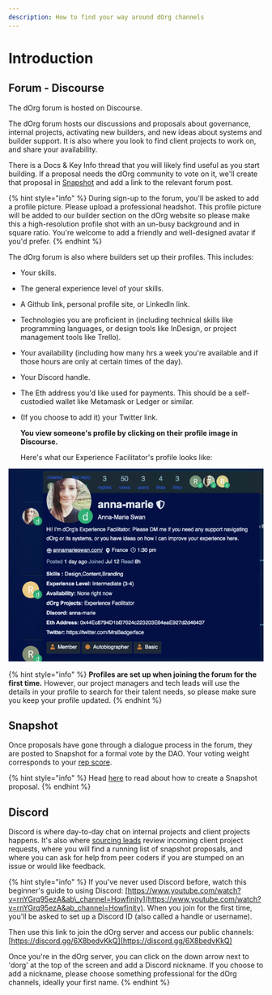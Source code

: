 ```yaml
---
description: How to find your way around dOrg channels
---
```


# Introduction

## Forum - Discourse

The dOrg forum is hosted on Discourse.

The dOrg forum hosts our discussions and proposals about governance, internal projects, activating new builders, and new ideas about systems and builder support. It is also where you look to find client projects to work on, and share your availability. 

There is a Docs & Key Info thread that you will likely find useful as you start building. If a proposal needs the dOrg community to vote on it, we'll create that proposal in [Snapshot](https://snapshot.org/#/dorg.eth) and add a link to the relevant forum post.

{% hint style="info" %}
During sign-up to the forum, you'll be asked to add a profile picture. Please upload a professional headshot. This profile picture will be added to our builder section on the dOrg website so please make this a high-resolution profile shot with an un-busy background and in square ratio. You're welcome to add a friendly and well-designed avatar if you'd prefer.
{% endhint %}

The dOrg forum is also where builders set up their profiles. This includes:

* Your skills.
* The general experience level of your skills.
* A Github link, personal profile site, or LinkedIn link.
* Technologies you are proficient in \(including technical skills like programming languages, or design tools like InDesign, or project management tools like Trello\).
* Your availability \(including how many hrs a week you're available and if those hours are only at certain times of the day\).
* Your Discord handle.
* The Eth address you'd like used for payments. This should be a self-custodied wallet like Metamask or Ledger or similar.
* \(If you choose to add it\) your Twitter link.  
  
  **You view someone's profile by clicking on their profile image in Discourse.**

  
  Here's what our Experience Facilitator's profile looks like:

![](../.gitbook/assets/screen-shot-2021-09-01-at-13.30.43.png)

{% hint style="info" %}
**Profiles are set up when joining the forum for the first time.** However, our project managers and tech leads will use the details in your profile to search for their talent needs, so please make sure you keep your profile updated.
{% endhint %}

## Snapshot

Once proposals have gone through a dialogue process in the forum, they are posted to Snapshot for a formal vote by the DAO. Your voting weight corresponds to your [rep score](https://docs.dorg.tech/governance/rep-and-tokens). 

{% hint style="info" %}
Head [here](https://app.gitbook.com/@dorg/s/-/governance/rep-and-tokens) to read about how to create a Snapshot proposal.
{% endhint %}

## Discord

Discord is where day-to-day chat on internal projects and client projects happens. It's also where [sourcing leads](https://docs.dorg.tech/workflows/sourcing) review incoming client project requests, where you will find a running list of snapshot proposals, and where you can ask for help from peer coders if you are stumped on an issue or would like feedback.

{% hint style="info" %}
If you've never used Discord before, watch this beginner's guide to using Discord: [https://www.youtube.com/watch?v=rnYGrq95ezA&ab\_channel=Howfinity](https://www.youtube.com/watch?v=rnYGrq95ezA&ab_channel=Howfinity). When you join for the first time, you'll be asked to set up a Discord ID \(also called a handle or username\).

Then use this link to join the dOrg server and access our public channels: [https://discord.gg/6X8bedvKkQ](https://discord.gg/6X8bedvKkQ)

Once you're in the dOrg server, you can click on the down arrow next to 'dorg' at the top of the screen and add a Discord nickname. If you choose to add a nickname, please choose something professional for the dOrg channels, ideally your first name.
{% endhint %}

 

